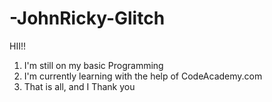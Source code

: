 # -JohnRicky-Glitch

HII!!

1) I'm still on my basic Programming
2) I'm currently learning with the help of CodeAcademy.com
3) That is all, and I Thank you
